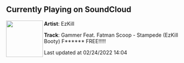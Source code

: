 ## Currently Playing on SoundCloud

[<img align="left" width="100" src="https://i1.sndcdn.com/artworks-ReYQzAym1yXyOPML-3z9Q4g-t500x500.jpg">](https://soundcloud.com/ezkill715/gammer-feat-fatman-scoop-stampede-ezkill-booty-1)

**Artist**: EzKill 

**Track**: Gammer Feat. Fatman Scoop - Stampede (EzKill Booty) F****** FREE!!!!!

Last updated at 02/24/2022 14:04
